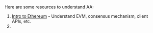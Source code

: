 Here are some resources to understand AA:
1. [Intro to Ethereum](https://ethereum.org/en/developers/docs/intro-to-ethereum/) - Understand EVM, consensus mechanism, client APIs, etc.
2. 
